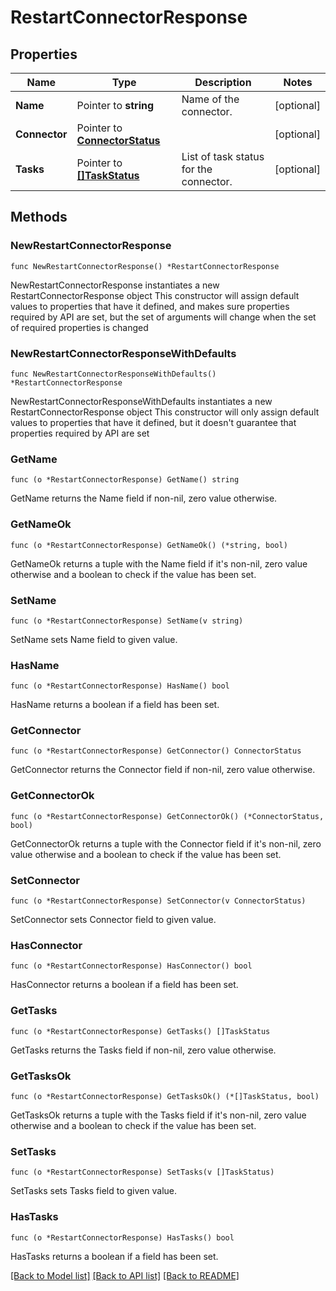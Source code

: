 # RestartConnectorResponse

## Properties

Name | Type | Description | Notes
------------ | ------------- | ------------- | -------------
**Name** | Pointer to **string** | Name of the connector. | [optional] 
**Connector** | Pointer to [**ConnectorStatus**](ConnectorStatus.md) |  | [optional] 
**Tasks** | Pointer to [**[]TaskStatus**](TaskStatus.md) | List of task status for the connector. | [optional] 

## Methods

### NewRestartConnectorResponse

`func NewRestartConnectorResponse() *RestartConnectorResponse`

NewRestartConnectorResponse instantiates a new RestartConnectorResponse object
This constructor will assign default values to properties that have it defined,
and makes sure properties required by API are set, but the set of arguments
will change when the set of required properties is changed

### NewRestartConnectorResponseWithDefaults

`func NewRestartConnectorResponseWithDefaults() *RestartConnectorResponse`

NewRestartConnectorResponseWithDefaults instantiates a new RestartConnectorResponse object
This constructor will only assign default values to properties that have it defined,
but it doesn't guarantee that properties required by API are set

### GetName

`func (o *RestartConnectorResponse) GetName() string`

GetName returns the Name field if non-nil, zero value otherwise.

### GetNameOk

`func (o *RestartConnectorResponse) GetNameOk() (*string, bool)`

GetNameOk returns a tuple with the Name field if it's non-nil, zero value otherwise
and a boolean to check if the value has been set.

### SetName

`func (o *RestartConnectorResponse) SetName(v string)`

SetName sets Name field to given value.

### HasName

`func (o *RestartConnectorResponse) HasName() bool`

HasName returns a boolean if a field has been set.

### GetConnector

`func (o *RestartConnectorResponse) GetConnector() ConnectorStatus`

GetConnector returns the Connector field if non-nil, zero value otherwise.

### GetConnectorOk

`func (o *RestartConnectorResponse) GetConnectorOk() (*ConnectorStatus, bool)`

GetConnectorOk returns a tuple with the Connector field if it's non-nil, zero value otherwise
and a boolean to check if the value has been set.

### SetConnector

`func (o *RestartConnectorResponse) SetConnector(v ConnectorStatus)`

SetConnector sets Connector field to given value.

### HasConnector

`func (o *RestartConnectorResponse) HasConnector() bool`

HasConnector returns a boolean if a field has been set.

### GetTasks

`func (o *RestartConnectorResponse) GetTasks() []TaskStatus`

GetTasks returns the Tasks field if non-nil, zero value otherwise.

### GetTasksOk

`func (o *RestartConnectorResponse) GetTasksOk() (*[]TaskStatus, bool)`

GetTasksOk returns a tuple with the Tasks field if it's non-nil, zero value otherwise
and a boolean to check if the value has been set.

### SetTasks

`func (o *RestartConnectorResponse) SetTasks(v []TaskStatus)`

SetTasks sets Tasks field to given value.

### HasTasks

`func (o *RestartConnectorResponse) HasTasks() bool`

HasTasks returns a boolean if a field has been set.


[[Back to Model list]](../README.md#documentation-for-models) [[Back to API list]](../README.md#documentation-for-api-endpoints) [[Back to README]](../README.md)


